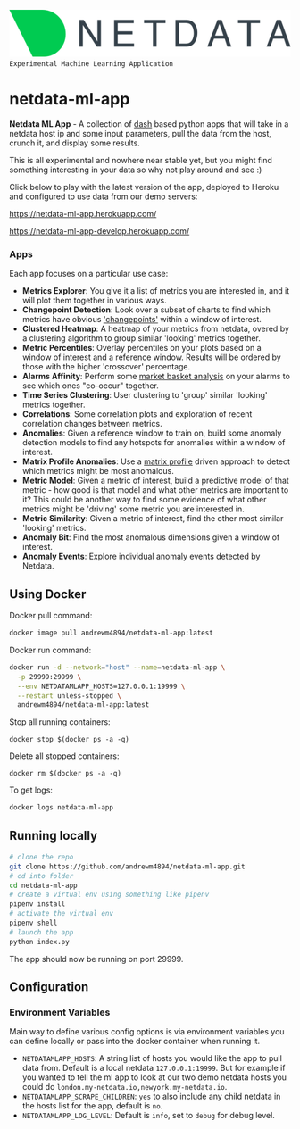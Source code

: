 ![logo](assets/logo.svg)  
`Experimental Machine Learning Application`

# netdata-ml-app
__Netdata ML App__ - A collection of [dash](https://plotly.com/dash/) based python apps that will take in a netdata host ip and some input parameters, pull the data from the host, crunch it, and display some results. 

This is all experimental and nowhere near stable yet, but you might find something interesting in your data so why not play around and see :) 

Click below to play with the latest version of the app, deployed to Heroku and configured to use data from our demo servers:

https://netdata-ml-app.herokuapp.com/

https://netdata-ml-app-develop.herokuapp.com/

### Apps

Each app focuses on a particular use case: 

- __Metrics Explorer__: You give it a list of metrics you are interested in, and it will plot them together in various ways.
- __Changepoint Detection__: Look over a subset of charts to find which metrics have obvious ['changepoints'](https://en.wikipedia.org/wiki/Change_detection) within a window of interest.
- __Clustered Heatmap__: A heatmap of your metrics from netdata, overed by a clustering algorithm to group similar 'looking' metrics together.
- __Metric Percentiles__: Overlay percentiles on your plots based on a window of interest and a reference window. Results will be ordered by those with the higher 'crossover' percentage.
- __Alarms Affinity__: Perform some [market basket analysis](https://en.wikipedia.org/wiki/Affinity_analysis) on your alarms to see which ones "co-occur" together.
- __Time Series Clustering__: User clustering to 'group' similar 'looking' metrics together.
- __Correlations__: Some correlation plots and exploration of recent correlation changes between metrics.
- __Anomalies__: Given a reference window to train on, build some anomaly detection models to find any hotspots for anomalies within a window of interest.
- __Matrix Profile Anomalies__: Use a [matrix profile](https://matrixprofile.org/#:~:text=The%20matrix%20profile%20is%20a,scalable%20and%20largely%20parameter%2Dfree.) driven approach to detect which metrics might be most anomalous.
- __Metric Model__: Given a metric of interest, build a predictive model of that metric - how good is that model and what other metrics are important to it? This could be another way to find some evidence of what other metrics might be 'driving' some metric you are interested in.
- __Metric Similarity__: Given a metric of interest, find the other most similar 'looking' metrics.
- __Anomaly Bit__: Find the most anomalous dimensions given a window of interest.
- __Anomaly Events__: Explore individual anomaly events detected by Netdata.

## Using Docker

Docker pull command:
```bash
docker image pull andrewm4894/netdata-ml-app:latest
```

Docker run command:

```bash
docker run -d --network="host" --name=netdata-ml-app \
  -p 29999:29999 \
  --env NETDATAMLAPP_HOSTS=127.0.0.1:19999 \
  --restart unless-stopped \
  andrewm4894/netdata-ml-app:latest
```

Stop all running containers: 
```
docker stop $(docker ps -a -q)
```

Delete all stopped containers: 
```
docker rm $(docker ps -a -q)
```


To get logs:

```bash
docker logs netdata-ml-app
```

## Running locally

```bash
# clone the repo
git clone https://github.com/andrewm4894/netdata-ml-app.git
# cd into folder
cd netdata-ml-app
# create a virtual env using something like pipenv
pipenv install
# activate the virtual env
pipenv shell
# launch the app
python index.py
```

The app should now be running on port 29999. 

## Configuration

### Environment Variables

Main way to define various config options is via environment variables you can define locally or pass into the docker container when running it. 

- `NETDATAMLAPP_HOSTS`: A string list of hosts you would like the app to pull data from. Default is a local netdata `127.0.0.1:19999`. But for example if you wanted to tell the ml app to look at our two demo netdata hosts you could do `london.my-netdata.io,newyork.my-netdata.io`.
- `NETDATAMLAPP_SCRAPE_CHILDREN`: `yes` to also include any child netdata in the hosts list for the app, default is `no`.
- `NETDATAMLAPP_LOG_LEVEL`: Default is `info`, set to `debug` for debug level.